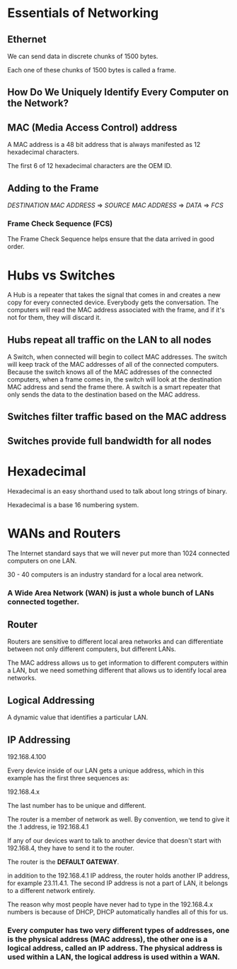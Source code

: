 # Essentials of Networking

## Ethernet

We can send data in discrete chunks of 1500 bytes.

Each one of these chunks of 1500 bytes is called a frame.

## How Do We Uniquely Identify Every Computer on the Network?

## MAC (Media Access Control) address

A MAC address is a 48 bit address that is always manifested as 12 hexadecimal characters.

The first 6 of 12 hexadecimal characters are the OEM ID.

## Adding to the Frame

_DESTINATION MAC ADDRESS_ => _SOURCE MAC ADDRESS_ => _DATA_ => _FCS_

### Frame Check Sequence (FCS)

The Frame Check Sequence helps ensure that the data arrived in good order.

# Hubs vs Switches

A Hub is a repeater that takes the signal that comes in and creates a new copy for every connected device. Everybody gets the conversation. The computers will read the MAC address associated with the frame, and if it's not for them, they will discard it.

## Hubs repeat all traffic on the LAN to all nodes

A Switch, when connected will begin to collect MAC addresses. The switch will keep track of the MAC addresses of all of the connected computers. Because the switch knows all of the MAC addresses of the connected computers, when a frame comes in, the switch will look at the destination MAC address and send the frame there. A switch is a smart repeater that only sends the data to the destination based on the MAC address.

## Switches filter traffic based on the MAC address

## Switches provide full bandwidth for all nodes

# Hexadecimal

Hexadecimal is an easy shorthand used to talk about long strings of binary.

Hexadecimal is a base 16 numbering system.

# WANs and Routers

The Internet standard says that we will never put more than 1024 connected computers on one LAN.

30 - 40 computers is an industry standard for a local area network.

### A Wide Area Network (WAN) is just a whole bunch of LANs connected together.

## Router

Routers are sensitive to different local area networks and can differentiate between not only different computers, but different LANs.

The MAC address allows us to get information to different computers within a LAN, but we need something different that allows us to identify local area networks.

## Logical Addressing

A dynamic value that identifies a particular LAN.

## IP Addressing

192.168.4.100

Every device inside of our LAN gets a unique address, which in this example has the first three sequences as:

192.168.4.x

The last number has to be unique and different.

The router is a member of network as well. By convention, we tend to give it the .1 address, ie 192.168.4.1

If any of our devices want to talk to another device that doesn't start with 192.168.4, they have to send it to the router.

The router is the **DEFAULT GATEWAY**.

in addition to the 192.168.4.1 IP address, the router holds another IP address, for example 23.11.4.1. The second IP address is not a part of LAN, it belongs to a different network entirely.

The reason why most people have never had to type in the 192.168.4.x numbers is because of DHCP, DHCP automatically handles all of this for us.

### Every computer has two very different types of addresses, one is the physical address (MAC address), the other one is a logical address, called an IP address. The physical address is used within a LAN, the logical address is used within a WAN.
